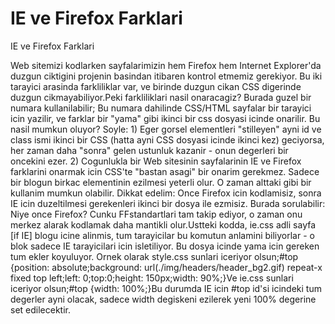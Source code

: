# IE ve Firefox Farklari


IE ve Firefox Farklari



Web sitemizi kodlarken sayfalarimizin hem Firefox hem Internet Explorer'da duzgun ciktigini projenin basindan itibaren kontrol etmemiz gerekiyor. Bu iki tarayici arasinda farkliliklar var, ve birinde duzgun cikan CSS digerinde duzgun cikmayabiliyor.Peki farkliliklari nasil onaracagiz? Burada guzel bir numara kullanilabilir; Bu numara dahilinde CSS/HTML sayfalar bir tarayici icin yazilir, ve farklar bir "yama" gibi ikinci bir css dosyasi icinde onarilir. Bu nasil mumkun oluyor? Soyle: 1) Eger gorsel elementleri "stilleyen" ayni id ve class ismi ikinci bir CSS (hatta ayni CSS dosyasi icinde ikinci kez) geciyorsa, her zaman daha "sonra" gelen ustunluk kazanir - onun degerleri bir oncekini ezer. 2) Cogunlukla bir Web sitesinin sayfalarinin IE ve Firefox farklarini onarmak icin CSS'te "bastan asagi" bir onarim gerekmez. Sadece bir blogun birkac elementinin ezilmesi yeterli olur. O zaman alttaki gibi bir kullanim mumkun olabilir. Dikkat edelim: Once Firefox icin kodlamisiz, sonra IE icin duzeltilmesi gerekenleri ikinci bir dosya ile ezmisiz. Burada sorulabilir: Niye once Firefox? Cunku FFstandartlari tam takip ediyor, o zaman onu merkez alarak kodlamak daha mantikli olur.<html><head><title>...</title><link href="style.css" rel="stylesheet" type="text/css" /><!--[if IE]>   <link rel="stylesheet" type="text/css" href="ie.css" />   <![endif]--></head>Ustteki kodda, ie.css adli sayfa [if IE] blogu icine alinmis, tum tarayicilar bu komutun anlamini biliyorlar - o blok sadece IE tarayicilari icin isletiliyor. Bu dosya icinde yama icin gereken tum ekler koyuluyor. Ornek olarak style.css sunlari iceriyor olsun;#top {position: absolute;background: url(./img/headers/header_bg2.gif) repeat-x fixed top left;left: 0;top:0;height: 150px;width: 90%;}Ve ie.css sunlari iceriyor olsun;#top {width: 100%;}Bu durumda IE icin #top id'si icindeki tum degerler ayni olacak, sadece width degiskeni ezilerek yeni 100% degerine set edilecektir.




